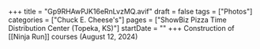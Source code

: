 +++
title = "Gp9RHAwPJK16eRnLvzMQ.avif"
draft = false
tags = ["Photos"]
categories = ["Chuck E. Cheese's"]
pages = ["ShowBiz Pizza Time Distribution Center (Topeka, KS)"]
startDate = ""
+++
Construction of [[Ninja Run]] courses (August 12, 2024)
